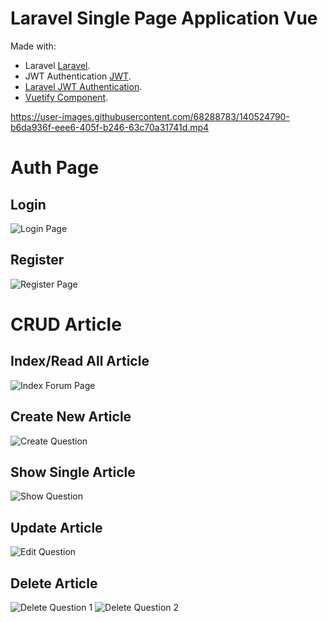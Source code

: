 # Laravel Single Page Application Vue

Made with:

-   Laravel [Laravel](https://laravel.com/).
-   JWT Authentication [JWT](https://jwt.io/).
-   [Laravel JWT Authentication](https://jwt-auth.readthedocs.io/en/develop/laravel-installation/).
-   [Vuetify Component](https://vuetifyjs.com/en/).

https://user-images.githubusercontent.com/68288783/140524790-b6da936f-eee6-405f-b246-63c70a31741d.mp4

# Auth Page

## Login

![Login Page](https://user-images.githubusercontent.com/68288783/140523095-b8c6bd72-849e-4098-938b-7d692680b2ec.PNG)

## Register

![Register Page](https://user-images.githubusercontent.com/68288783/140523174-6ba785fc-03c6-4649-b041-acf128e2a5c8.PNG)

# CRUD Article

## Index/Read All Article

![Index Forum Page](https://user-images.githubusercontent.com/68288783/140523481-0e3135e6-121d-466f-a9aa-7376732ab836.PNG)

## Create New Article

![Create Question](https://user-images.githubusercontent.com/68288783/140523554-a051cc9e-943e-4f6c-be35-170f22e5c650.PNG)

## Show Single Article

![Show Question](https://user-images.githubusercontent.com/68288783/140523619-7a1952b0-6aea-4636-9dd7-03cfc24050c4.PNG)

## Update Article

![Edit Question](https://user-images.githubusercontent.com/68288783/140523603-ac0383ed-201a-4e79-a882-dfef0ad3e3e4.PNG)

## Delete Article

![Delete Question 1](https://user-images.githubusercontent.com/68288783/140523654-64da273c-5408-4136-adf7-608dcd209146.PNG)
![Delete Question 2](https://user-images.githubusercontent.com/68288783/140523649-375c6936-70ee-4241-85b7-a8f0baf3d821.PNG)

